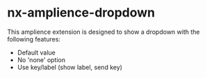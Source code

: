 # nx-amplience-dropdown

This amplience extension is designed to show a dropdown with the following features:

- Default value
- No 'none' option
- Use key/label (show label, send key)
